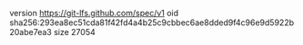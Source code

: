 version https://git-lfs.github.com/spec/v1
oid sha256:293ea8ec51cda81f42fd4a4b25c9cbbec6ae8dded9f4c96e9d5922b20abe7ea3
size 27054
